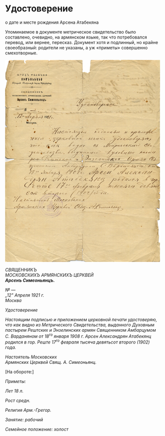 # Удостоверение
о дате и месте рождения Арсена Атабекяна

Упоминаемое в документе метрическое свидетельство было составлено, очевидно, на армянском языке, так что потребовался перевод, или вернее, пересказ. Документ хотя и подлинный, но крайне своеобразный: родители не указаны, а уж «приметы» совершенно смехотворные.

![](img/doc-1921-04-12.jpg)

*СВЯЩЕННИКЪ  
МОСКОВСКИХЪ АРМЯНСКИХЪ ЦЕРКВЕЙ  
**Арсенъ Симеоньянцъ.***

*№ —  
„12" Апреля 1921 г.  
Москва*

*Удостоверение*

*Настоящим подписью и приложением церковной печати удостоверяю, что как видно из Метрического Свидетельства, выданного Духовным пастырем Рештских и Энзелинских армян Священником Амбарцумом С. Варданяном от 18<sup>го</sup> января 1908 г. Арсен Александрян Атабекянц родился в гор. Реште 17<sup>го</sup> февраля тысяча девятьсот второго (1902) года.*

*Настоятель Московских  
Армянских Церквей Свящ. А. Симеоньянц.*

[На обороте:]

*Приметы:*

*Лет 18 л.*

*Рост средн.*

*Религия Арм.-Грегор.*

*Занятие: рабочий*

*Семейное положение: холост*